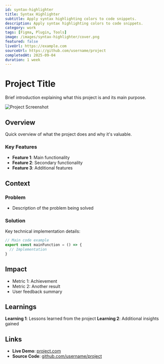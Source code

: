 ```yaml
---
id: syntax-highlighter
title: Syntax Highlighter
subtitle: Apply syntax highlighting colors to code snippets.
description: Apply syntax highlighting colors to code snippets.
category: work
tags: [Figma, Plugin, Tools]
image: /images/syntax-highlighter/cover.png
featured: false
liveUrl: https://example.com
sourceUrl: https://github.com/username/project
completedAt: 2025-09-04
duration: 1 week
---
```


# Project Title

Brief introduction explaining what this project is and its main purpose.

![Project Screenshot](/images/simple-template.svg)

## Overview

Quick overview of what the project does and why it's valuable.

### Key Features

- **Feature 1**: Main functionality
- **Feature 2**: Secondary functionality
- **Feature 3**: Additional features

## Context

### Problem

- Description of the problem being solved

### Solution

Key technical implementation details:

```typescript
// Main code example
export const mainFunction = () => {
  // Implementation
}
```

## Impact

- Metric 1: Achievement
- Metric 2: Another result
- User feedback summary
  
## Learnings

**Learning 1**: Lessons learned from the project
**Learning 2**: Additional insights gained

## Links

- **Live Demo**: [project.com](https://example.com)
- **Source Code**: [github.com/username/project](https://github.com/username/project)

